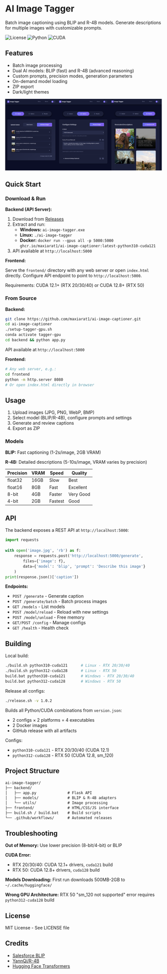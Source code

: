 # AI Image Tagger

Batch image captioning using BLIP and R-4B models. Generate descriptions for multiple images with customizable prompts.

![License](https://img.shields.io/badge/license-MIT-blue.svg)
![Python](https://img.shields.io/badge/python-3.10%20%7C%203.12-blue.svg)
![CUDA](https://img.shields.io/badge/CUDA-12.1%20%7C%2012.8-green.svg)

## Features

- Batch image processing
- Dual AI models: BLIP (fast) and R-4B (advanced reasoning)
- Custom prompts, precision modes, generation parameters
- On-demand model loading
- ZIP export
- Dark/light themes

![AI Image Tagger Interface](assets/Image%20Tagger.png)

## Quick Start

### Download & Run

**Backend (API Server):**

1. Download from [Releases](https://github.com/maxiarat1/ai-image-captioner/releases)
2. Extract and run:
   - **Windows:** `ai-image-tagger.exe`
   - **Linux:** `./ai-image-tagger`
   - **Docker:** `docker run --gpus all -p 5000:5000 ghcr.io/maxiarat1/ai-image-captioner:latest-python310-cuda121`
3. API available at `http://localhost:5000`

**Frontend:**

Serve the `frontend/` directory with any web server or open `index.html` directly. Configure API endpoint to point to `http://localhost:5000`.

Requirements: CUDA 12.1+ (RTX 20/30/40) or CUDA 12.8+ (RTX 50)

### From Source

**Backend:**
```bash
git clone https://github.com/maxiarat1/ai-image-captioner.git
cd ai-image-captioner
./setup-tagger-gpu.sh
conda activate tagger-gpu
cd backend && python app.py
```

API available at `http://localhost:5000`

**Frontend:**
```bash
# Any web server, e.g.:
cd frontend
python -m http.server 8080
# Or open index.html directly in browser
```

## Usage

1. Upload images (JPG, PNG, WebP, BMP)
2. Select model (BLIP/R-4B), configure prompts and settings
3. Generate and review captions
4. Export as ZIP

### Models

**BLIP:** Fast captioning (1-2s/image, 2GB VRAM)

**R-4B:** Detailed descriptions (5-10s/image, VRAM varies by precision)

| Precision | VRAM | Speed | Quality |
|-----------|------|-------|---------|
| float32   | 16GB | Slow  | Best    |
| float16   | 8GB  | Fast  | Excellent |
| 8-bit     | 4GB  | Faster | Very Good |
| 4-bit     | 2GB  | Fastest | Good |

## API

The backend exposes a REST API at `http://localhost:5000`:

```python
import requests

with open('image.jpg', 'rb') as f:
    response = requests.post('http://localhost:5000/generate',
        files={'image': f},
        data={'model': 'blip', 'prompt': 'Describe this image'}
    )
print(response.json()['caption'])
```

**Endpoints:**
- `POST /generate` - Generate caption
- `POST /generate/batch` - Batch process images
- `GET /models` - List models
- `POST /model/reload` - Reload with new settings
- `POST /model/unload` - Free memory
- `GET/POST /config` - Manage configs
- `GET /health` - Health check

## Building

Local build:
```bash
./build.sh python310-cuda121      # Linux - RTX 20/30/40
./build.sh python312-cuda128      # Linux - RTX 50
build.bat python310-cuda121       # Windows - RTX 20/30/40
build.bat python312-cuda128       # Windows - RTX 50
```

Release all configs:
```bash
./release.sh -v 1.0.2
```

Builds all Python/CUDA combinations from `version.json`:
- 2 configs × 2 platforms = 4 executables
- 2 Docker images
- GitHub release with all artifacts

Configs:
- `python310-cuda121` - RTX 20/30/40 (CUDA 12.1)
- `python312-cuda128` - RTX 50 (CUDA 12.8, sm_120)

## Project Structure

```
ai-image-tagger/
├── backend/
│   ├── app.py              # Flask API
│   ├── models/             # BLIP & R-4B adapters
│   └── utils/              # Image processing
├── frontend/               # HTML/CSS/JS interface
├── build.sh / build.bat    # Build scripts
└── .github/workflows/      # Automated releases
```

## Troubleshooting

**Out of Memory:** Use lower precision (8-bit/4-bit) or BLIP

**CUDA Error:**
- RTX 20/30/40: CUDA 12.1+ drivers, `cuda121` build
- RTX 50: CUDA 12.8+ drivers, `cuda128` build

**Models Downloading:** First run downloads 500MB-2GB to `~/.cache/huggingface/`

**Wrong GPU Architecture:** RTX 50 "sm_120 not supported" error requires `python312-cuda128` build

## License

MIT License - See LICENSE file

## Credits

- [Salesforce BLIP](https://github.com/salesforce/BLIP)
- [YannQi/R-4B](https://huggingface.co/YannQi/R-4B)
- [Hugging Face Transformers](https://github.com/huggingface/transformers)

